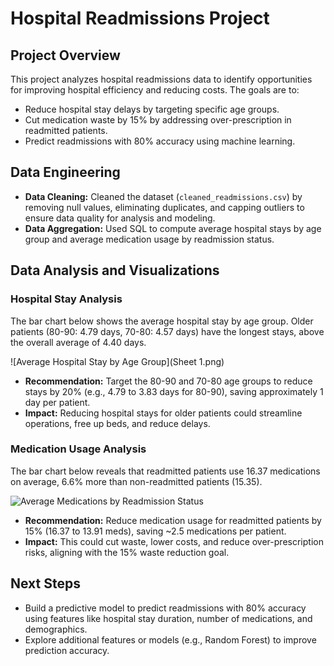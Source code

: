# Hospital Readmissions Project

## Project Overview
This project analyzes hospital readmissions data to identify opportunities for improving hospital efficiency and reducing costs. The goals are to:
- Reduce hospital stay delays by targeting specific age groups.
- Cut medication waste by 15% by addressing over-prescription in readmitted patients.
- Predict readmissions with 80% accuracy using machine learning.

## Data Engineering
- **Data Cleaning:** Cleaned the dataset (`cleaned_readmissions.csv`) by removing null values, eliminating duplicates, and capping outliers to ensure data quality for analysis and modeling.
- **Data Aggregation:** Used SQL to compute average hospital stays by age group and average medication usage by readmission status.

## Data Analysis and Visualizations

### Hospital Stay Analysis
The bar chart below shows the average hospital stay by age group. Older patients (80-90: 4.79 days, 70-80: 4.57 days) have the longest stays, above the overall average of 4.40 days.

![Average Hospital Stay by Age Group](Sheet 1.png)

- **Recommendation:** Target the 80-90 and 70-80 age groups to reduce stays by 20% (e.g., 4.79 to 3.83 days for 80-90), saving approximately 1 day per patient.
- **Impact:** Reducing hospital stays for older patients could streamline operations, free up beds, and reduce delays.

### Medication Usage Analysis
The bar chart below reveals that readmitted patients use 16.37 medications on average, 6.6% more than non-readmitted patients (15.35).

![Average Medications by Readmission Status](meds_by_readmission.png)

- **Recommendation:** Reduce medication usage for readmitted patients by 15% (16.37 to 13.91 meds), saving ~2.5 medications per patient.
- **Impact:** This could cut waste, lower costs, and reduce over-prescription risks, aligning with the 15% waste reduction goal.

## Next Steps
- Build a predictive model to predict readmissions with 80% accuracy using features like hospital stay duration, number of medications, and demographics.
- Explore additional features or models (e.g., Random Forest) to improve prediction accuracy.
